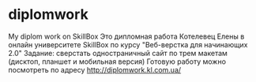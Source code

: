 # diplomwork
My diplom work on SkillBox
Это дипломная работа Котелевец Елены в онлайн университете SkillBox по курсу "Веб-верстка для начинающих 2.0"
Задание: сверстать одностраничный сайт по трем макетам (дисктоп, планшет и мобильная версия)
Готовую работу можно посмотреть по адресу http://diplomwork.kl.com.ua/
